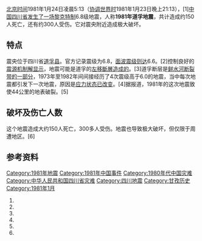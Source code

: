 [北京时间](../Page/北京时间.md "wikilink")1981年1月24日凌晨5:13（[协调世界时](../Page/协调世界时.md "wikilink")1981年1月23日晚上21:13），\[1\][中国](https://zh.wikipedia.org/wiki/中华人民共和国 "wikilink")[四川省发生了一场](../Page/四川省.md "wikilink")[黎克特制](https://zh.wikipedia.org/wiki/黎克特制地震震級 "wikilink")6.8级地震，人称**1981年道孚地震**，共计造成约150人死亡，还有约300人受伤。它对震央附近造成极大破坏。

## 特点

震央位于四川省[道孚县](../Page/道孚县.md "wikilink")。官方记录震级为6.8，[面波震级则达](../Page/面波震级.md "wikilink")6.6。\[2\]控制良好的[震源机制解显示](../Page/震源机制解.md "wikilink")，地震可能是道孚的[左移斷層造成的](https://zh.wikipedia.org/wiki/斷層#走滑断层 "wikilink")。\[3\]道孚断层是[鲜水河断裂带的一部分](https://zh.wikipedia.org/wiki/鲜水河断裂带 "wikilink")，1973年至1982年间间接经历了4次震级高于6.0的地震，当中每次地震都引发下一次地震，原因是[应力状态已改变](https://zh.wikipedia.org/wiki/库仑应力传递 "wikilink")。\[4\]据报道，1981年的这次地震致使44公里的地表破裂。\[5\]

## 破坏及伤亡人数

这个地震造成大约150人死亡，300多人受伤。地震也导致极大破坏，但仅限于周遭地区。\[6\]

## 参考资料

[Category:1981年地震](https://zh.wikipedia.org/wiki/Category:1981年地震 "wikilink")
[Category:1981年中国事件](https://zh.wikipedia.org/wiki/Category:1981年中国事件 "wikilink")
[Category:1980年代中国灾难](https://zh.wikipedia.org/wiki/Category:1980年代中国灾难 "wikilink")
[Category:中华人民共和国四川省灾难](https://zh.wikipedia.org/wiki/Category:中华人民共和国四川省灾难 "wikilink")
[Category:四川地震](https://zh.wikipedia.org/wiki/Category:四川地震 "wikilink")
[Category:甘孜历史](https://zh.wikipedia.org/wiki/Category:甘孜历史 "wikilink")
[Category:1981年1月](https://zh.wikipedia.org/wiki/Category:1981年1月 "wikilink")

1.

2.
3.
4.

5.

6.